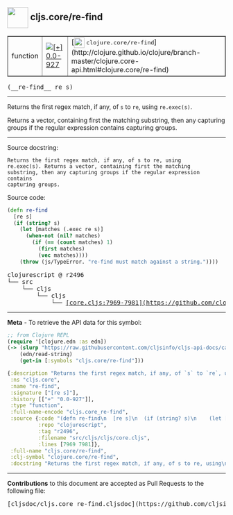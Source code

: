 ## <img width="48px" valign="middle" src="http://i.imgur.com/Hi20huC.png"> cljs.core/re-find

 <table border="1">
<tr>

<td>function</td>
<td><a href="https://github.com/cljsinfo/cljs-api-docs/tree/0.0-927"><img valign="middle" alt="[+] 0.0-927" src="https://img.shields.io/badge/+-0.0--927-lightgrey.svg"></a> </td>
<td>
[<img height="24px" valign="middle" src="http://i.imgur.com/1GjPKvB.png"> <samp>clojure.core/re-find</samp>](http://clojure.github.io/clojure/branch-master/clojure.core-api.html#clojure.core/re-find)
</td>
</tr>
</table>

 <samp>
(__re-find__ re s)<br>
</samp>

---

Returns the first regex match, if any, of `s` to `re`, using `re.exec(s)`.

Returns a vector, containing first the matching substring, then any capturing
groups if the regular expression contains capturing groups.

---



Source docstring:

```
Returns the first regex match, if any, of s to re, using
re.exec(s). Returns a vector, containing first the matching
substring, then any capturing groups if the regular expression contains
capturing groups.
```

Source code:

```clj
(defn re-find
  [re s]
  (if (string? s)
    (let [matches (.exec re s)]
      (when-not (nil? matches)
        (if (== (count matches) 1)
          (first matches)
          (vec matches))))
    (throw (js/TypeError. "re-find must match against a string."))))
```

 <pre>
clojurescript @ r2496
└── src
    └── cljs
        └── cljs
            └── <ins>[core.cljs:7969-7981](https://github.com/clojure/clojurescript/blob/r2496/src/cljs/cljs/core.cljs#L7969-L7981)</ins>
</pre>


---

__Meta__ - To retrieve the API data for this symbol:

```clj
;; from Clojure REPL
(require '[clojure.edn :as edn])
(-> (slurp "https://raw.githubusercontent.com/cljsinfo/cljs-api-docs/catalog/cljs-api.edn")
    (edn/read-string)
    (get-in [:symbols "cljs.core/re-find"]))
```

```clj
{:description "Returns the first regex match, if any, of `s` to `re`, using `re.exec(s)`.\n\nReturns a vector, containing first the matching substring, then any capturing\ngroups if the regular expression contains capturing groups.",
 :ns "cljs.core",
 :name "re-find",
 :signature ["[re s]"],
 :history [["+" "0.0-927"]],
 :type "function",
 :full-name-encode "cljs.core_re-find",
 :source {:code "(defn re-find\n  [re s]\n  (if (string? s)\n    (let [matches (.exec re s)]\n      (when-not (nil? matches)\n        (if (== (count matches) 1)\n          (first matches)\n          (vec matches))))\n    (throw (js/TypeError. \"re-find must match against a string.\"))))",
          :repo "clojurescript",
          :tag "r2496",
          :filename "src/cljs/cljs/core.cljs",
          :lines [7969 7981]},
 :full-name "cljs.core/re-find",
 :clj-symbol "clojure.core/re-find",
 :docstring "Returns the first regex match, if any, of s to re, using\nre.exec(s). Returns a vector, containing first the matching\nsubstring, then any capturing groups if the regular expression contains\ncapturing groups."}

```

---

__Contributions__ to this document are accepted as Pull Requests to the following file:

 <pre>
[cljsdoc/cljs.core_re-find.cljsdoc](https://github.com/cljsinfo/cljs-api-docs/blob/master/cljsdoc/cljs.core_re-find.cljsdoc)
</pre>

